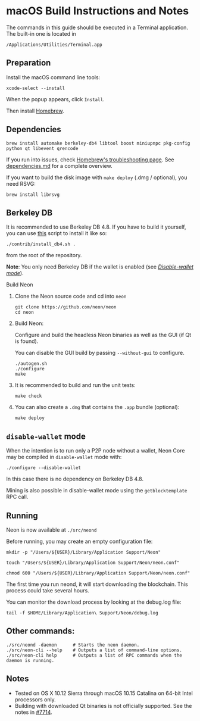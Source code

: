 # macOS Build Instructions and Notes

The commands in this guide should be executed in a Terminal application.
The built-in one is located in
```
/Applications/Utilities/Terminal.app
```

## Preparation
Install the macOS command line tools:

```shell
xcode-select --install
```

When the popup appears, click `Install`.

Then install [Homebrew](https://brew.sh).

## Dependencies
```shell
brew install automake berkeley-db4 libtool boost miniupnpc pkg-config python qt libevent qrencode
```

If you run into issues, check [Homebrew's troubleshooting page](https://docs.brew.sh/Troubleshooting).
See [dependencies.md](dependencies.md) for a complete overview.

If you want to build the disk image with `make deploy` (.dmg / optional), you need RSVG:
```shell
brew install librsvg
```

## Berkeley DB
It is recommended to use Berkeley DB 4.8. If you have to build it yourself,
you can use [this](/contrib/install_db4.sh) script to install it
like so:

```shell
./contrib/install_db4.sh .
```

from the root of the repository.

**Note**: You only need Berkeley DB if the wallet is enabled (see [*Disable-wallet mode*](/doc/build-osx.md#disable-wallet-mode)).

Build Neon

1. Clone the Neon source code and cd into `neon`
    ```shell
    git clone https://github.com/neon/neon
    cd neon
    ```

2.  Build Neon:

    Configure and build the headless Neon binaries as well as the GUI (if Qt is found).

    You can disable the GUI build by passing `--without-gui` to configure.
    ```shell
    ./autogen.sh
    ./configure
    make
    ```

3.  It is recommended to build and run the unit tests:
    ```shell
    make check
    ```

4.  You can also create a  `.dmg` that contains the `.app` bundle (optional):
    ```shell
    make deploy
    ```

## `disable-wallet` mode
When the intention is to run only a P2P node without a wallet, Neon Core may be
compiled in `disable-wallet` mode with:
```shell
./configure --disable-wallet
```

In this case there is no dependency on Berkeley DB 4.8.

Mining is also possible in disable-wallet mode using the `getblocktemplate` RPC call.

## Running
Neon is now available at `./src/neond`

Before running, you may create an empty configuration file:
```shell
mkdir -p "/Users/${USER}/Library/Application Support/Neon"

touch "/Users/${USER}/Library/Application Support/Neon/neon.conf"

chmod 600 "/Users/${USER}/Library/Application Support/Neon/neon.conf"
```

The first time you run neond, it will start downloading the blockchain. This process could
take several hours.

You can monitor the download process by looking at the debug.log file:
```shell
tail -f $HOME/Library/Application\ Support/Neon/debug.log
```

## Other commands:
```shell
./src/neond -daemon      # Starts the neon daemon.
./src/neon-cli --help    # Outputs a list of command-line options.
./src/neon-cli help      # Outputs a list of RPC commands when the daemon is running.
```

## Notes
* Tested on OS X 10.12 Sierra through macOS 10.15 Catalina on 64-bit Intel
processors only.
* Building with downloaded Qt binaries is not officially supported. See the notes in [#7714](https://github.com/neon/neon/issues/7714).
